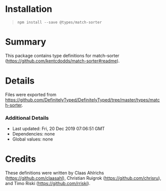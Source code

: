 # Installation
> `npm install --save @types/match-sorter`

# Summary
This package contains type definitions for match-sorter (https://github.com/kentcdodds/match-sorter#readme).

# Details
Files were exported from https://github.com/DefinitelyTyped/DefinitelyTyped/tree/master/types/match-sorter.

### Additional Details
 * Last updated: Fri, 20 Dec 2019 07:06:51 GMT
 * Dependencies: none
 * Global values: none

# Credits
These definitions were written by Claas Ahlrichs (https://github.com/claasahl), Christian Ruigrok (https://github.com/chrisru), and Timo Riski (https://github.com/rriski).
